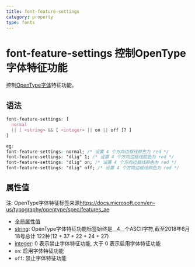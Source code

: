 ```yaml
---
title: font-feature-settings
category: property
type: fonts
---
```


# font-feature-settings 控制OpenType字体特征功能

控制[OpenType字体](/)特征功能。

## 语法

```css
font-feature-settings: [
  normal
  || [ <string> && [ <integer> || on || off ]? ]
]

eg:
font-feature-settings: normal; /* 设置 4 个方向边框线颜色为 red */
font-feature-settings: "dlig" 1; /* 设置 4 个方向边框线颜色为 red */
font-feature-settings: "dlig" on; /* 设置 4 个方向边框线颜色为 red */
font-feature-settings: "dlig" off; /* 设置 4 个方向边框线颜色为 red */
```

## 属性值

注: OpenType字体特征标签来源<https://docs.microsoft.com/en-us/typography/opentype/spec/features_ae>

* [全局属性值](/front-end/CSS/values#anchor-值类型)
* [string](/front-end/CSS/values#anchor-值类型): OpenType字体特征功能标签始终是__4__个ASCII字符,截至2018年6月18号总计 122种(12 + 37 + 22 + 24 + 27)
* [integer](/front-end/CSS/values#anchor-值类型): 0 表示禁止字体特征功能, 大于 0 表示启用字体特征功能
* `on`: 启用字体特征功能
* `off`: 禁止字体特征功能
